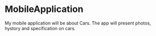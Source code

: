 # MobileApplication

My mobile application will be about Cars. The app will present photos, hystory and specification on cars.